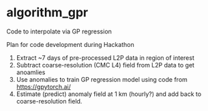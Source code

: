# algorithm_gpr
Code to interpolate via GP regression

Plan for code development during Hackathon
1. Extract ~7 days of pre-processed L2P data in region of interest
2. Subtract coarse-resolution (CMC L4) field from L2P data to get anoamlies
3. Use anomalies to train GP regression model using code from https://gpytorch.ai/ 
4. Estimate (predict) anomaly field at 1 km (hourly?) and add back to coarse-resolution field.
